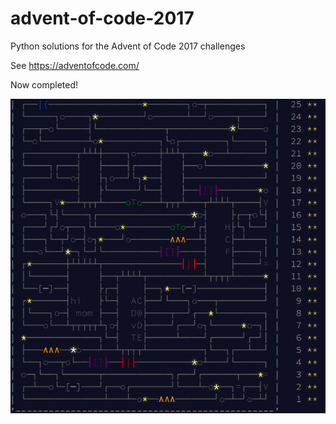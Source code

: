 # advent-of-code-2017
Python solutions for the Advent of Code 2017 challenges

See https://adventofcode.com/

Now completed!

![](Screenshot-2017-12-25%20Advent%20of%20Code%202017.png)



